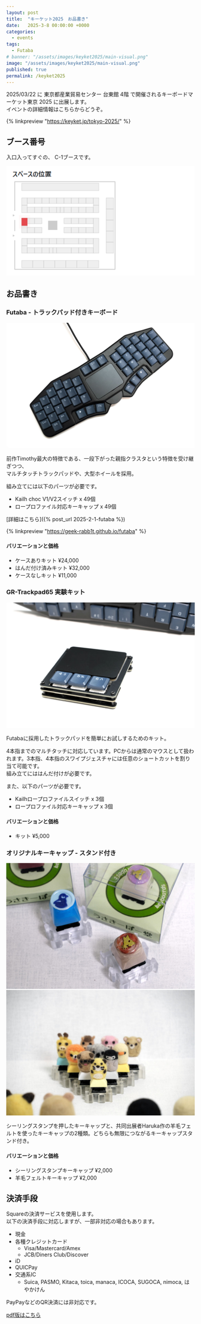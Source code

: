 ```yaml
---
layout: post
title:  "キーケット2025　お品書き"
date:   2025-3-8 00:00:00 +0000
categories: 
  - events
tags:
  - Futaba
# banner: "/assets/images/keyket2025/main-visual.png"
image: "/assets/images/keyket2025/main-visual.png"
published: true
permalink: /keyket2025
---
```



2025/03/22 に 東京都産業貿易センター 台東館 4階 で開催されるキーボードマーケット東京 2025 に出展します。  
イベントの詳細情報はこちらからどうぞ。


{% linkpreview "https://keyket.jp/tokyo-2025/" %}


## ブース番号

入口入ってすぐの、 C-1ブースです。

![area](/assets/images/keyket2025/area.png)


## お品書き

### Futaba - トラックパッド付きキーボード

![Futaba](/assets/images/keyket2025/DSCF2928_2.jpg)

前作Timothy最大の特徴である、一段下がった親指クラスタという特徴を受け継ぎつつ、  
マルチタッチトラックパッドや、大型ホイールを採用。

組み立てには以下のパーツが必要です。
- Kailh choc V1/V2スイッチ		x 49個
- ロープロファイル対応キーキャップ	x 49個


[詳細はこちら]({% post_url 2025-2-1-futaba %})

{% linkpreview "https://geek-rabb1t.github.io/futaba" %}

#### バリエーションと価格
- ケースありキット		  ¥24,000
- はんだ付け済みキット	¥32,000	
- ケースなしキット		  ¥11,000

### GR-Trackpad65 実験キット

![GR-Trackpad65 実験キット](/assets/images/keyket2025/DSCF3531_1.jpg)

Futabaに採用したトラックパッドを簡単にお試しするためのキット。


4本指までのマルチタッチに対応しています。PCからは通常のマウスとして扱われます。3本指、4本指のスワイプジェスチャには任意のショートカットを割り当て可能です。  
組み立てにははんだ付けが必要です。

また、以下のパーツが必要です。
- Kailhロープロファイルスイッチ	x 3個
-	ロープロファイル対応キーキャップ	x 3個

#### バリエーションと価格

-	キット				¥5,000


### オリジナルキーキャップ - スタンド付き

![Futaba](/assets/images/keyket2025/DSCF2830_2.jpg)
![Futaba](/assets/images/keyket2025/DSCF2786_2.jpg)

シーリングスタンプを押したキーキャップと、共同出展者Haruka作の羊毛フェルトを使ったキーキャップの2種類。どちらも無限につながるキーキャップスタンド付き。

#### バリエーションと価格

-	シーリングスタンプキーキャップ	¥2,000
- 羊毛フェルトキーキャップ        ¥2,000


## 決済手段

Squareの決済サービスを使用します。  
以下の決済手段に対応しますが、一部非対応の場合もあります。

- 現金
- 各種クレジットカード
  - Visa/Mastercard/Amex
  - JCB/Diners Club/Discover
- iD
- QUICPay
- 交通系IC
  - Suica, PASMO, Kitaca, toica, manaca, ICOCA, SUGOCA, nimoca, はやかけん

PayPayなどのQR決済には非対応です。

[pdf版はこちら](/assets/images/keyket2025/catalog.pdf)

